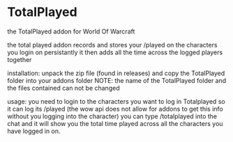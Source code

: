 # TotalPlayed
the TotalPlayed addon for World Of Warcraft

the total played addon records and stores your /played on the characters you login on persistantly
it then adds all the time across the logged players together

installation:
  unpack the zip file (found in releases) and copy the TotalPlayed folder into your addons folder
  NOTE: the name of the TotalPlayed folder and the files contained can not be changed
  
usage:
  you need to login to the characters you want to log in Totalplayed so it can log its /played
  (the wow api does not allow for addons to get this info without you logging into the character)
  you can type /totalplayed into the chat and it will show you the total time played
  across all the characters you have logged in on.
